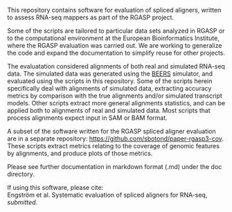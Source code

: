 This repository contains software for evaluation of spliced aligners,
written to assess RNA-seq mappers as part of the RGASP project.

Some of the scripts are tailored to particular data sets analyzed in
RGASP or to the computational environment at the European
Bioinformatics Institute, where the RGASP evaluation was carried out.
We are working to generalize the code and expand the documentation to
simplify reuse for other projects.

The evaluatation considered alignments of both real and simulated
RNA-seq data. The simulated data was generated using the [BEERS]
simulator, and evaluated using the scripts in this repository. Some of
the scripts herein specifically deal with alignments of simulated
data, extracting accuracy metrics by comparison with the true
alignments and/or simulated transcript models. Other scripts extract
more general alignments statistics, and can be applied both to
alignments of real and simulated data. Most scripts that process
alignments expect input in SAM or BAM format.

A subset of the software written for the RGASP spliced aligner
evaluation are in a separate repository:
https://github.com/sbotond/paper-rgasp3-cov.
These scripts extract metrics relating to the coverage of genomic
features by alignments, and produce plots of those metrics.

Please see further documentation in markdown format (.md) under the
doc directory.

If using this software, please cite:  
Engstr&ouml;m et al. Systematic evaluation of spliced aligners for RNA-seq, _submitted_.

[BEERS]: http://cbil.upenn.edu/BEERS/
